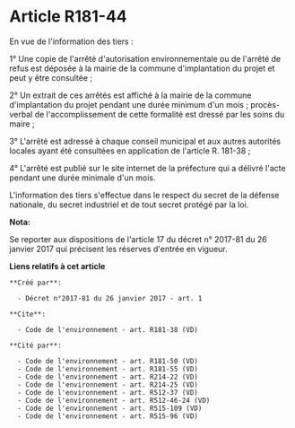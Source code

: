 # Article R181-44

En vue de l'information des tiers :

1° Une copie de l'arrêté d'autorisation environnementale ou de l'arrêté de refus est déposée à la mairie de la commune
d'implantation du projet et peut y être consultée ;

2° Un extrait de ces arrêtés est affiché à la mairie de la commune d'implantation du projet pendant une durée minimum d'un
mois ; procès-verbal de l'accomplissement de cette formalité est dressé par les soins du maire ;

3° L'arrêté est adressé à chaque conseil municipal et aux autres autorités locales ayant été consultées en application de
l'article R. 181-38 ;

4° L'arrêté est publié sur le site internet de la préfecture qui a délivré l'acte pendant une durée minimale d'un mois.

L'information des tiers s'effectue dans le respect du secret de la défense nationale, du secret industriel et de tout secret
protégé par la loi.

**Nota:**

Se reporter aux dispositions de l'article 17 du décret n° 2017-81 du 26 janvier 2017 qui précisent les réserves d'entrée en
vigueur.

**Liens relatifs à cet article**

	**Créé par**:

	  - Décret n°2017-81 du 26 janvier 2017 - art. 1

	**Cite**:

	  - Code de l'environnement - art. R181-38 (VD)

	**Cité par**:

	  - Code de l'environnement - art. R181-50 (VD)
	  - Code de l'environnement - art. R181-55 (VD)
	  - Code de l'environnement - art. R214-22 (VD)
	  - Code de l'environnement - art. R214-25 (VD)
	  - Code de l'environnement - art. R512-37 (VD)
	  - Code de l'environnement - art. R512-46-24 (VD)
	  - Code de l'environnement - art. R515-109 (VD)
	  - Code de l'environnement - art. R515-96 (VD)
